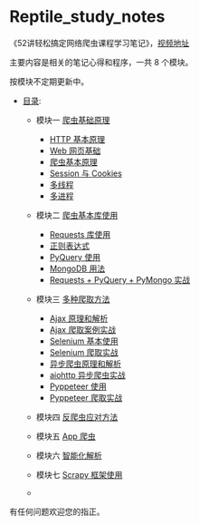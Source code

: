 # Reptile_study_notes

《52讲轻松搞定网络爬虫课程学习笔记》，[视频地址](https://kaiwu.lagou.com/course/courseInfo.htm?courseId=46#/content)

主要内容是相关的笔记心得和程序，一共 8 个模块。

按模块不定期更新中。

* [目录](README.md):
    * 模块一 [爬虫基础原理](notes/Module_1/)
        * [HTTP 基本原理](notes/Module_1/lecture_1.md)
        * [Web 网页基础](notes/Module_1/lecture_2.md)
        * [爬虫基本原理](notes/Module_1/lecture_3.md)
        * [Session 与 Cookies](notes/Module_1/lecture_4.md)
        * [多线程](notes/Module_1/lecture_5.md)
        * [多进程](notes/Module_1/lecture_6.md)
    * 模块二 [爬虫基本库使用](notes/Module_2/)
        * [Requests 库使用](notes/Module_2/lecture_7.md)
        * [正则表达式](notes/Module_2/lecture_8.md)
        * [PyQuery 使用](notes/Module_2/lecture_9.md)
        * [MongoDB 用法](notes/Module_2/lecture_10.md)
        * [Requests + PyQuery + PyMongo 实战](notes/Module_2/lecture_11.md)
    * 模块三 [多种爬取方法](notes/Module_3/)
        * [Ajax 原理和解析](notes/Module_3/lecture_12.md)
        * [Ajax 爬取案例实战](notes/Module_3/lecture_13.md)
        * [Selenium 基本使用](notes/Module_3/lecture_14.md)
        * [Selenium 爬取实战](notes/Module_3/lecture_15.md)
        * [异步爬虫原理和解析](notes/Module_3/lecture_16.md)
        * [aiohttp 异步爬虫实战](notes/Module_3/lecture_17.md)
        * [Pyppeteer 使用](notes/Module_3/lecture_18.md)
        * [Pyppeteer 爬取实战](notes/Module_3/lecture_19.md)
    * 模块四 [反爬虫应对方法]()

    * 模块五 [App 爬虫]()

    * 模块六 [智能化解析]()

    * 模块七 [Scrapy 框架使用]()
    
    * 

有任何问题欢迎您的指正。



